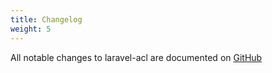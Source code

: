 ```yaml
---
title: Changelog
weight: 5
---
```


All notable changes to laravel-acl are documented on [GitHub](https://github.com/mateusjunges/laravel-acl/blob/master/CHANGELOG.md)